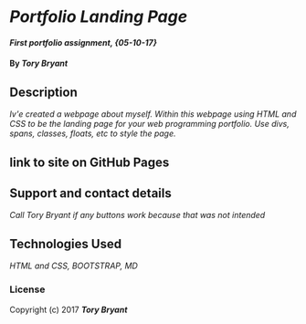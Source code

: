  # _Portfolio Landing Page_

#### _First portfolio assignment, {05-10-17}_

#### By _**Tory Bryant**_

## Description

_Iv'e created a webpage about myself. Within this webpage using HTML and CSS to be the landing page for your web programming portfolio. Use divs, spans, classes, floats, etc to style the page._

## link to site on GitHub Pages



## Support and contact details

  _Call Tory Bryant if any buttons work because that was not intended_

## Technologies Used

_HTML and CSS, BOOTSTRAP, MD_

### License


Copyright (c) 2017 **_Tory Bryant_**
